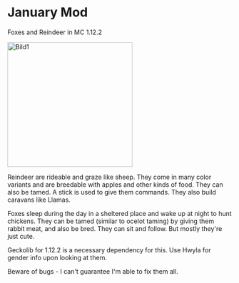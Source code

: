 # January Mod
 Foxes and Reindeer in MC 1.12.2

<img width="280" alt="Bild1" src="https://user-images.githubusercontent.com/95543142/227040578-a0a6cfe7-31a4-41fd-92d5-51b60cfb476e.png">


Reindeer are rideable and graze like sheep. They come in many color variants and are breedable with apples and other kinds of food. They can also be tamed. A stick is used to give them commands. They also build caravans like Llamas.

Foxes sleep during the day in a sheltered place and wake up at night to hunt chickens. They can be tamed (similar to ocelot taming) by giving them rabbit meat, and also be bred. They can sit and follow. But mostly they're just cute.

Geckolib for 1.12.2 is a necessary dependency for this.
Use Hwyla for gender info upon looking at them.

Beware of bugs - I can't guarantee I'm able to fix them all.
